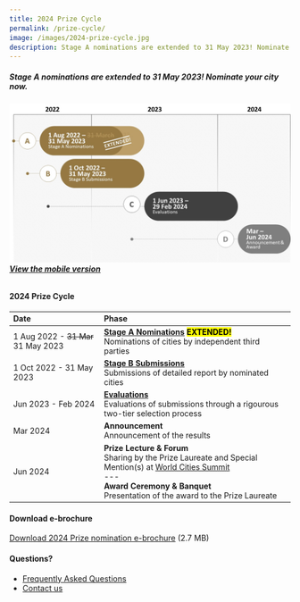 ```yaml
---
title: 2024 Prize Cycle
permalink: /prize-cycle/
image: /images/2024-prize-cycle.jpg
description: Stage A nominations are extended to 31 May 2023! Nominate your city now.
---
```


##### Stage A nominations are extended to 31 May 2023! Nominate your city now. 

###### ![2024 Prize cycle](/images/2024-prize-cycle-extended.jpg)**[View the mobile version](/images/2024-prize-cycle-mobile-extended.jpg/)**

#### **2024 Prize Cycle**

| Date | Phase |
| :--- | :--- |
| 1 Aug 2022 - <s>31 Mar</s> 31 May 2023 | **[Stage A Nominations](/stage-a/) <mark>EXTENDED!</mark>** <br> Nominations of cities by independent third parties |
| 1 Oct 2022 - 31 May 2023 | **[Stage B Submissions](/stage-b/)** <br> Submissions of detailed report by nominated cities |
| Jun 2023 - Feb 2024 | **[Evaluations](/evaluations/)** <br> Evaluations of submissions through a rigourous two-tier selection process |
| Mar 2024 | **Announcement** <br> Announcement of the results |
| Jun 2024 | **Prize Lecture & Forum** <br> Sharing by the Prize Laureate and Special Mention(s) at [World Cities Summit](https://www.worldcitiessummit.com.sg) <br> --- <br> **Award Ceremony & Banquet** <br> Presentation of the award to the Prize Laureate |

#### **Download e-brochure**

[Download 2024 Prize nomination e-brochure](/documents/2024-prize-nomination-brochure.pdf/) (2.7 MB)

#### **Questions?**

- [Frequently Asked Questions](/faq/)
- [Contact us](/feedback/)
